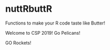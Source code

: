 # nuttRbuttR
Functions to make your R code taste like Butter!


Welcome to CSP 2019! Go Pelicans!

GO Rockets!